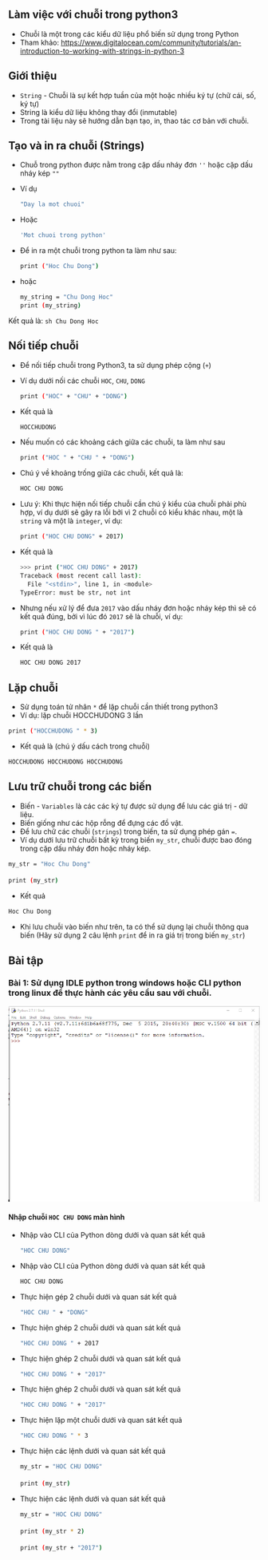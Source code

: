 ## Làm việc với chuỗi trong python3
- Chuỗi là một trong các kiểu dữ liệu phổ biến sử dụng trong Python
- Tham khảo: https://www.digitalocean.com/community/tutorials/an-introduction-to-working-with-strings-in-python-3

## Giới thiệu

- `String` - Chuỗi là sự kết hợp tuần của một hoặc nhiều ký tự (chữ cái, số, ký tự)
- String là kiểu dữ liệu không thay đổi (inmutable)
- Trong tài liệu này sẽ hướng dẫn bạn tạo, in, thao tác cơ bản với chuỗi.

## Tạo và in ra chuỗi (Strings)

- Chuỗ trong python được nằm trong cặp dấu nháy đơn `''` hoặc cặp dấu nháy kép `""`
- Ví dụ
	```sh
	"Day la mot chuoi"
	```

- Hoặc 
	```sh
	'Mot chuoi trong python'
	```

- Để in ra một chuỗi trong python ta làm như sau:
	```sh
	print ("Hoc Chu Dong")
	```

- hoặc
	```sh
	my_string = "Chu Dong Hoc"
	print (my_string)
	```

Kết quả là:
	```sh
	Chu Dong Hoc
	```

## Nối tiếp chuỗi

- Để nối tiếp chuỗi trong Python3, ta sử dụng phép cộng (`+`)
- Ví dụ dưới nối các chuỗi `HOC`, `CHU`, `DONG`
	```sh
	print ("HOC" + "CHU" + "DONG")
	```

- Kết quả là
	```sh
	HOCCHUDONG
	```

- Nếu muốn có các khoảng cách giữa các chuỗi, ta làm như sau
	```sh
	print ("HOC " + "CHU " + "DONG")
	```

- Chú ý về khoảng trống giữa các chuỗi, kết quả là:
	```sh
	HOC CHU DONG
	```

- Lưu ý: Khi thực hiện nối tiếp chuỗi cần chú ý kiểu của chuỗi phải phù hợp, ví dụ dưới sẽ gây ra lỗi bởi vì 2 chuỗi có kiểu khác nhau, một là `string` và một là `integer`, ví dụ:
	```sh
	print ("HOC CHU DONG" + 2017)
	```

- Kết quả là
	```sh
	>>> print ("HOC CHU DONG" + 2017)
	Traceback (most recent call last):
	  File "<stdin>", line 1, in <module>
	TypeError: must be str, not int
	```

- Nhưng nếu xử lý để đưa `2017` vào dấu nháy đơn hoặc nháy kép thì sẽ có kết quả đúng, bởi vì lúc đó `2017` sẽ là chuỗi, ví dụ:
	```sh
	print ("HOC CHU DONG " + "2017")
	```

- Kết quả là
	```sh
	HOC CHU DONG 2017
	```

## Lặp chuỗi 

- Sử dụng toán tử nhân `*` để lặp chuỗi cần thiết trong python3
- Ví dụ: lặp chuỗi HOCCHUDONG 3 lần
```sh
print ("HOCCHUDONG " * 3)
```

- Kết quả là (chú ý dấu cách trong chuỗi)
```sh
HOCCHUDONG HOCCHUDONG HOCCHUDONG
```

## Lưu trữ chuỗi trong các biến

- Biến - `Variables` là các các ký tự được sử dụng để lưu các giá trị - dữ liệu.
- Biến giống như các hộp rỗng để đựng các đồ vật.
- Để lưu chữ các chuỗi (`strings`) trong biến, ta sử dụng phép gán `=`. 
- Ví dụ dưới lưu trữ chuỗi bất kỳ trong biến `my_str`, chuỗi được bao đóng trong cặp dấu nháy đơn hoặc nháy kép.
```sh
my_str = "Hoc Chu Dong"

print (my_str)
```

- Kết quả
```sh
Hoc Chu Dong
```

- Khi lưu chuỗi vào biến như trên, ta có thể sử dụng lại chuỗi thông qua biến (Hãy sử dụng 2 câu lệnh `print` để in ra giá trị trong biến `my_str`)

## Bài tập

### Bài 1: Sử dụng IDLE python trong windows hoặc CLI python trong linux để thực hành các yêu cầu sau với chuỗi.
![IDLE-python-CLI](../images/bt-string00.png)

#### Nhập chuỗi `HOC CHU DONG` màn hình

- Nhập vào CLI của Python dòng dưới và quan sát kết quả
	```sh
	"HOC CHU DONG"
	```

- Nhập vào CLI của Python dòng dưới và quan sát kết quả
	```sh
	HOC CHU DONG
	```

- Thực hiện gép 2 chuỗi dưới và quan sát kết quả
	```sh
	"HOC CHU " + "DONG"
	```

- Thực hiện ghép 2 chuỗi dưới và quan sát kết quả
	```sh
	"HOC CHU DONG " + 2017
	```

- Thực hiện ghép 2 chuỗi dưới và quan sát kết quả
	```sh
	"HOC CHU DONG " + "2017"
	```

- Thực hiện ghép 2 chuỗi dưới và quan sát kết quả
	```sh
	"HOC CHU DONG " + "2017"
	```

- Thực hiện lặp một chuỗi dưới và quan sát kết quả
	```sh
	"HOC CHU DONG " * 3 
	```

- Thực hiện các lệnh dưới và quan sát kết quả
	```sh
	my_str = "HOC CHU DONG"

	print (my_str)
	```

- Thực hiện các lệnh dưới và quan sát kết quả
	```sh
	my_str = "HOC CHU DONG"

	print (my_str * 2)

	print (my_str + "2017")
	```
